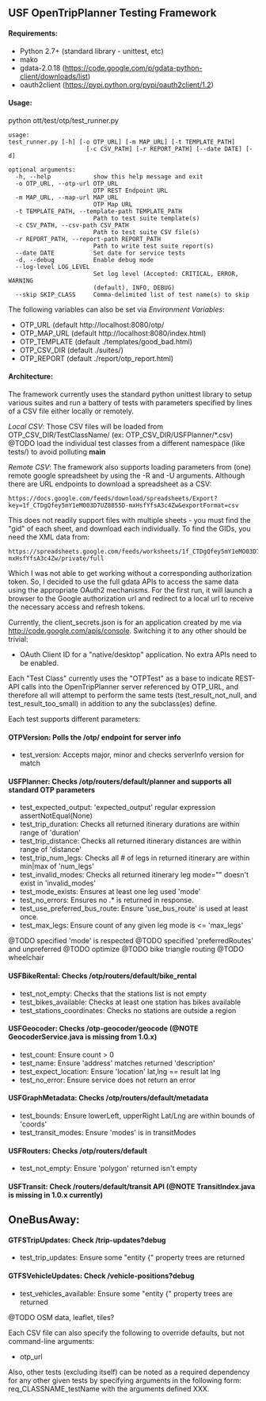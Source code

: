 ## USF OpenTripPlanner Testing Framework

#### Requirements:

* Python 2.7+ (standard library - unittest, etc)
* mako
* gdata-2.0.18 (https://code.google.com/p/gdata-python-client/downloads/list)
* oauth2client (https://pypi.python.org/pypi/oauth2client/1.2)

#### Usage:

python ott/test/otp/test_runner.py

```
usage: 
test_runner.py [-h] [-o OTP_URL] [-m MAP_URL] [-t TEMPLATE_PATH]
                      [-c CSV_PATH] [-r REPORT_PATH] [--date DATE] [-d]

optional arguments:
  -h, --help            show this help message and exit
  -o OTP_URL, --otp-url OTP_URL
                        OTP REST Endpoint URL
  -m MAP_URL, --map-url MAP_URL
                        OTP Map URL
  -t TEMPLATE_PATH, --template-path TEMPLATE_PATH
                        Path to test suite template(s)
  -c CSV_PATH, --csv-path CSV_PATH
                        Path to test suite CSV file(s)
  -r REPORT_PATH, --report-path REPORT_PATH
                        Path to write test suite report(s)
  --date DATE           Set date for service tests
  -d, --debug           Enable debug mode
  --log-level LOG_LEVEL
                        Set log level (Accepted: CRITICAL, ERROR, WARNING
                        (default), INFO, DEBUG)
  --skip SKIP_CLASS     Comma-delimited list of test name(s) to skip  
```

The following variables can also be set via _Environment Variables_:
* OTP_URL (default http://localhost:8080/otp/
* OTP_MAP_URL (default http://localhost:8080/index.html)
* OTP_TEMPLATE (default ./templates/good_bad.html)
* OTP_CSV_DIR (default ./suites/)
* OTP_REPORT (default ./report/otp_report.html)
	

#### Architecture:

The framework currently uses the standard python unittest library to setup various suites and run a battery of tests with parameters specified by lines of a CSV file either locally or remotely.

_Local CSV_:
Those CSV files will be loaded from OTP_CSV_DIR/TestClassName/ (ex: OTP_CSV_DIR/USFPlanner/*.csv)
@TODO load the individual test classes from a different namespace (like tests/) to avoid polluting __main__

_Remote CSV_:
The framework also supports loading parameters from (one) remote google spreadsheet by using the -R and -U arguments.  Although there are URL endpoints to download a spreadsheet as a CSV: 
	
	https://docs.google.com/feeds/download/spreadsheets/Export?key=1f_CTDgQfey5mY1eMO03D7UZ8855D-mxHsfYfsA3c4Zw&exportFormat=csv
	
This does not readily support files with multiple sheets - you must find the "gid" of each sheet, and download each individually.  To find the GIDs, you need the XML data from:
	
	https://spreadsheets.google.com/feeds/worksheets/1f_CTDgQfey5mY1eMO03D7UZ8855D-mxHsfYfsA3c4Zw/private/full

Which I was not able to get working without a corresponding authorization token.  So, I decided to use the full gdata APIs to access the same data using the appropriate OAuth2 mechanisms. For the first run, it will launch a browser to the Google authorization url and redirect to a local url to receive the necessary access and refresh tokens.

Currently, the client_secrets.json is for an application created by me via http://code.google.com/apis/console.  Switching it to any other should be trivial: 
- OAuth Client ID for a "native/desktop" application.  No extra APIs need to be enabled.

 
Each "Test Class" currently uses the "OTPTest" as a base to indicate REST-API calls into the OpenTripPlanner server referenced by OTP_URL, and therefore all will attempt to perform the same tests (test_result_not_null, and test_result_too_small) in addition to any the subclass(es) define.

Each test supports different parameters:

#### OTPVersion: Polls the /otp/ endpoint for server info 

* test_version: Accepts major, minor and checks serverInfo version for match

#### USFPlanner: Checks /otp/routers/default/planner and supports all standard OTP parameters

* test_expected_output: 'expected_output' regular expression assertNotEqual(None)
* test_trip_duration: Checks all returned itinerary durations are within range of 'duration' 
* test_trip_distance: Checks all returned itinerary distances are within range of 'distance'
* test_trip_num_legs: Checks all # of legs in returned itinerary are within min|max of 'num_legs' 
* test_invalid_modes: Checks all returned itinerary leg mode="" doesn't exist in 'invalid_modes'
* test_mode_exists: Ensures at least one leg used 'mode'
* test_no_errors: Ensures no <error><id>.* is returned in response.
* test_use_preferred_bus_route: Ensure 'use_bus_route' is used at least once.
* test_max_legs: Ensure count of any given leg mode is <= 'max_legs'

@TODO specified 'mode' is respected
@TODO specified 'preferredRoutes' and unpreferred
@TODO optimize
@TODO bike triangle routing
@TODO wheelchair

#### USFBikeRental: Checks /otp/routers/default/bike_rental

* test_not_empty: Checks that the stations list is not empty
* test_bikes_available: Checks at least one station has bikes available
* test_stations_coordinates: Checks no stations are outside a region 

#### USFGeocoder: Checks /otp-geocoder/geocode (@NOTE GeocoderService.java is missing from 1.0.x)

* test_count: Ensure count > 0
* test_name: Ensure 'address' matches returned 'description'
* test_expect_location: Ensure 'location' lat,lng == result lat lng
* test_no_error: Ensure service does not return an error

#### USFGraphMetadata: Checks /otp/routers/default/metadata

* test_bounds: Ensure lowerLeft, upperRight Lat/Lng are within bounds of 'coords'
* test_transit_modes: Ensure 'modes' is in transitModes

#### USFRouters: Checks /otp/routers/default

* test_not_empty: Ensure 'polygon' returned isn't empty

#### USFTransit: Check /routers/default/transit API (@NOTE TransitIndex.java is missing in 1.0.x currently)



## OneBusAway:

#### GTFSTripUpdates: Check /trip-updates?debug

* test_trip_updates: Ensure some "entity {" property trees are returned

#### GTFSVehicleUpdates: Check /vehicle-positions?debug

* test_vehicles_available: Ensure some "entity {" property trees are returned


@TODO OSM data, leaflet, tiles?

Each CSV file can also specify the following to override defaults, but not command-line arguments:
* otp_url

Also, other tests (excluding itself) can be noted as a required dependency for any other given tests by specifying arguments in the following form:
req_CLASSNAME_testName  with the arguments defined XXX.

